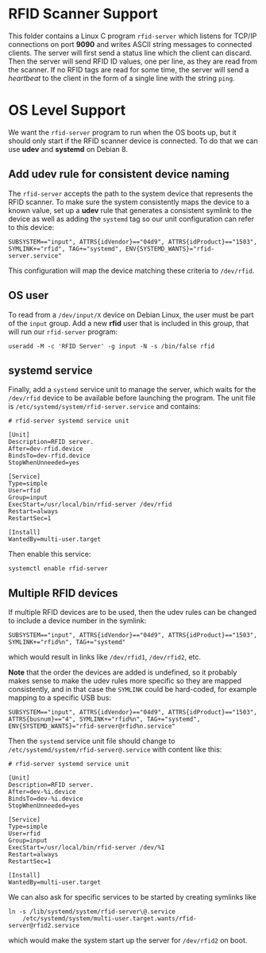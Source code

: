 # RFID Scanner Support

This folder contains a Linux C program `rfid-server` which listens for
TCP/IP connections on port **9090** and writes ASCII string messages to 
connected clients. The server will first send a status line which the
client can discard. Then the server will send RFID ID values, one per
line, as they are read from the scanner. If no RFID tags are read
for some time, the server will send a _heartbeat_ to the client in the
form of a single line with the string `ping`.

# OS Level Support

We want the `rfid-server` program to run when the OS boots up, but
it should only start if the RFID scanner device is connected. To 
do that we can use **udev** and **systemd** on Debian 8.

## Add udev rule for consistent device naming

The `rfid-server` accepts the path to the system device that represents
the RFID scanner. To make sure the system consistently maps the device
to a known value, set up a **udev** rule that generates a consistent 
symlink to the device as well as adding the `systemd` tag so our unit
configuration can refer to this device:

	SUBSYSTEM=="input", ATTRS{idVendor}=="04d9", ATTRS{idProduct}=="1503", SYMLINK+="rfid", TAG+="systemd", ENV{SYSTEMD_WANTS}="rfid-server.service"

This configuration will map the device matching these criteria to `/dev/rfid`.

## OS user

To read from a `/dev/input/X` device on Debian Linux, the user must
be part of the `input` group. Add a new **rfid** user that is included in
this group, that will run our `rfid-server` program:

	useradd -M -c 'RFID Server' -g input -N -s /bin/false rfid

## systemd service

Finally, add a `systemd` service unit to manage the server, which waits
for the `/dev/rfid` device to be available before launching the program.
The unit file is `/etc/systemd/system/rfid-server.service` and contains:

	# rfid-server systemd service unit 

	[Unit]
	Description=RFID server.
	After=dev-rfid.device
	BindsTo=dev-rfid.device
	StopWhenUnneeded=yes

	[Service]
	Type=simple
	User=rfid
	Group=input
	ExecStart=/usr/local/bin/rfid-server /dev/rfid
	Restart=always
	RestartSec=1

	[Install]
	WantedBy=multi-user.target

Then enable this service:

	systemctl enable rfid-server

## Multiple RFID devices

If multiple RFID devices are to be used, then the udev rules can be changed
to include a device number in the symlink:

	SUBSYSTEM=="input", ATTRS{idVendor}=="04d9", ATTRS{idProduct}=="1503", SYMLINK+="rfid%n", TAG+="systemd"

which would result in links like `/dev/rfid1`, `/dev/rfid2`, etc.

**Note** that the order the devices are added is undefined, so it probably
makes sense to make the udev rules more specific so they are mapped 
consistently, and in that case the `SYMLINK` could be hard-coded, for 
example mapping to a specific USB bus:

	SUBSYSTEM=="input", ATTRS{idVendor}=="04d9", ATTRS{idProduct}=="1503", ATTRS{busnum}=="4", SYMLINK+="rfid%n", TAG+="systemd", ENV{SYSTEMD_WANTS}="rfid-server@rfid%n.service"


Then the `systemd` service unit file should change to 
`/etc/systemd/system/rfid-server@.service` with content like this:

	# rfid-server systemd service unit 
	
	[Unit]
	Description=RFID server.
	After=dev-%i.device
	BindsTo=dev-%i.device
	StopWhenUnneeded=yes
	
	[Service]
	Type=simple
	User=rfid
	Group=input
	ExecStart=/usr/local/bin/rfid-server /dev/%I
	Restart=always
	RestartSec=1
	
	[Install]
	WantedBy=multi-user.target

We can also ask for specific services to be started by creating symlinks like

	ln -s /lib/systemd/system/rfid-server\@.service 
		/etc/systemd/system/multi-user.target.wants/rfid-server@rfid2.service

which would make the system start up the server for `/dev/rfid2` on boot.